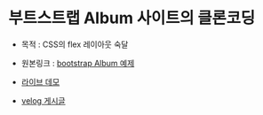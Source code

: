 ﻿# 부트스트랩 Album 사이트의 클론코딩

- 목적 : CSS의 flex 레이아웃 숙달

- 원본링크 : [bootstrap Album 예제](https://getbootstrap.kr/docs/5.2/examples/album/)

- [라이브 데모](https://gus8054.github.io/bootstrap-clone-album/)

- [velog 게시글](https://velog.io/@ehdgus8054/%EB%B6%80%ED%8A%B8%EC%8A%A4%ED%8A%B8%EB%9E%A9-Album-%ED%81%B4%EB%A1%A0-%EC%BD%94%EB%94%A9#%EB%AA%A9%EC%A0%81)

